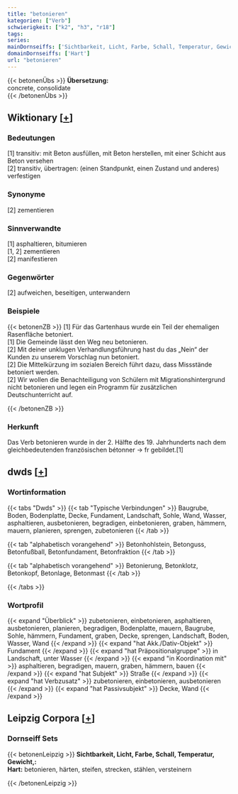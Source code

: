 ```yaml
---
title: "betonieren"
kategorien: ["Verb"]
schwierigkeit: ["k2", "h3", "r18"]
tags:
series:
mainDornseiffs: ['Sichtbarkeit, Licht, Farbe, Schall, Temperatur, Gewicht,']
domainDornseiffs: ['Hart']
url: "betonieren"
---
```


{{< betonenÜbs >}}
**Übersetzung:**  
concrete, consolidate  
{{< /betonenÜbs >}}

## Wiktionary [[+](https://de.wiktionary.org/wiki/betonieren)]

### Bedeutungen
[1] transitiv: mit Beton ausfüllen, mit Beton herstellen, mit einer Schicht aus Beton versehen  
[2] transitiv, übertragen: (einen Standpunkt, einen Zustand und anderes) verfestigen  

### Synonyme
[2] zementieren  

### Sinnverwandte
[1] asphaltieren, bitumieren  
[1, 2] zementieren  
[2] manifestieren  

### Gegenwörter
[2] aufweichen, beseitigen, unterwandern  

### Beispiele
{{< betonenZB >}}
[1] Für das Gartenhaus wurde ein Teil der ehemaligen Rasenfläche betoniert.  
[1] Die Gemeinde lässt den Weg neu betonieren.  
[2] Mit deiner unklugen Verhandlungsführung hast du das „Nein“ der Kunden zu unserem Vorschlag nun betoniert.  
[2] Die Mittelkürzung im sozialen Bereich führt dazu, dass Missstände betoniert werden.  
[2] Wir wollen die Benachteiligung von Schülern mit Migrationshintergrund nicht betonieren und legen ein Programm für zusätzlichen Deutschunterricht auf.  

{{< /betonenZB >}}
### Herkunft
Das Verb betonieren wurde in der 2. Hälfte des 19. Jahrhunderts nach dem gleichbedeutenden französischen bétonner → fr gebildet.[1]  



## dwds [[+](https://www.dwds.de/wb/betonieren)]

### Wortinformation
{{< tabs "Dwds" >}}
{{< tab "Typische Verbindungen" >}}
Baugrube, Boden, Bodenplatte, Decke, Fundament, Landschaft, Sohle, Wand, Wasser, asphaltieren, ausbetonieren, begradigen, einbetonieren, graben, hämmern, mauern, planieren, sprengen, zubetonieren
{{< /tab >}}

{{< tab "alphabetisch vorangehend" >}}
Betonhohlstein, Betonguss, Betonfußball, Betonfundament, Betonfraktion
{{< /tab >}}

{{< tab "alphabetisch vorangehend" >}}
Betonierung, Betonklotz, Betonkopf, Betonlage, Betonmast
{{< /tab >}}

{{< /tabs >}}

### Wortprofil
{{< expand "Überblick" >}} zubetonieren, einbetonieren, asphaltieren, ausbetonieren, planieren, begradigen, Bodenplatte, mauern, Baugrube, Sohle, hämmern, Fundament, graben, Decke, sprengen, Landschaft, Boden, Wasser, Wand {{< /expand >}}
{{< expand "hat Akk./Dativ-Objekt" >}} Fundament {{< /expand >}}
{{< expand "hat Präpositionalgruppe" >}} in Landschaft, unter Wasser {{< /expand >}}
{{< expand "in Koordination mit" >}} asphaltieren, begradigen, mauern, graben, hämmern, bauen {{< /expand >}}
{{< expand "hat Subjekt" >}} Straße {{< /expand >}}
{{< expand "hat Verbzusatz" >}} zubetonieren, einbetonieren, ausbetonieren {{< /expand >}}
{{< expand "hat Passivsubjekt" >}} Decke, Wand {{< /expand >}}

## Leipzig Corpora [[+](https://corpora.uni-leipzig.de/en/res?word=betonieren&corpusId=deu_newscrawl-public_2018)]

### Dornseiff Sets
{{< betonenLeipzig >}}
**Sichtbarkeit, Licht, Farbe, Schall, Temperatur, Gewicht,:**  
**Hart:** betonieren, härten, steifen, strecken, stählen, versteinern  

{{< /betonenLeipzig >}}
